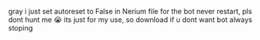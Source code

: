 gray i just set autoreset to False in Nerium file for the bot never restart, pls dont hunt me 😭 its just for my use, so download if u dont want bot always stoping
